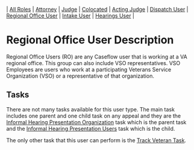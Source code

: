 | [All Roles][ar] | [Attorney][a] | [Judge][j] | [Colocated][c] | [Acting Judge][aj] | [Dispatch User][du] | [Regional Office User][ro] | [Intake User][iu] | [Hearings User][hu] |

# Regional Office User Description

Regional Office Users (RO) are any Caseflow user that is working at a VA regional office. This group can also include VSO representatives. VSO Employees are users who work at a participating Veterans Service Organization (VSO) or a representative of that organization.

## Tasks

There are not many tasks available for this user type. The main task includes one parent and one child task on any appeal and they are the [Informal Hearing Presentation Organization](../task_descr/InformalHearingPresentationTask_Organization.md) task which is the parent task and the [Informal Hearing Presentation Users](../task_descr/InformalHearingPresentationTask_User.md) task which is the child.

The only other task that this user can perform is the [Track Veteran Task](../task_descr/TrackVeteranTask_Organization.md).

[ar]: ./role-overview.md
[ro]: ./Regional_Office_User.md
[aj]: ./Acting_Judge.md
[a]: ./Attorney.md
[hu]: ./Hearings_User.md
[iu]: ./Intake_User.md
[du]: ./Dispatch_User.md
[c]: ./Colocated.md
[j]: ./Judge.md
[vsoe]: ./VSO_Employee.md
